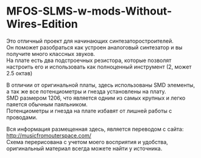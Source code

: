 # MFOS-SLMS-w-mods-Without-Wires-Edition

Это отличный проект для начинающих синтезаторостроителей.<br>
Он поможет разобраться как устроен аналоговый синтезатор и вы получите много классных звуков.<br>
На плате есть два подстроечных резистора, которые позволят настроить его и использовать как полноценный инструмент (2, может 2.5 октав)<p>

В отличии от оригинальной платы, здесь использованы SMD элементы, а так же все потенциометры и гнезда установлены на плату.<br>
SMD размером 1206, что является одним из самых крупных и легко паяется обычным паяльником.<br>
Потенциометры и гнезда на плате избавят от лишней работы с проводами.<br>

Вся информация размещенная здесь, является переводом с сайта: http://musicfromouterspace.com/<br>
Схема перерисована с учетом моего восприятия и удобства, оригинальный материал всегда можете найти у источника.



